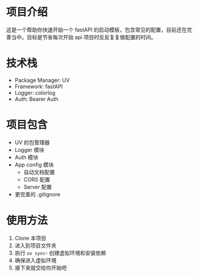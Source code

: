 # 项目介绍
这是一个帮助你快速开始一个 fastAPI 的启动模板，包含常见的配置，目前还在完善当中。目标是节省每次开始 api 项目时反反复复做配置的时间。

# 技术栈
- Package Manager: UV
- Framework: fastAPI
- Logger: colorlog
- Auth: Bearer Auth
  

# 项目包含
- UV 的包管理器
- Logger 模块
- Auth 模块
- App config 模块
  - 自动文档配置
  - CORS 配置
  - Server 配置
- 更完善的 .gitignore

# 使用方法
1. Clone 本项目
2. 进入到项目文件夹
3. 执行 `uv sync`- 创建虚拟环境和安装依赖
4. 确保进入虚拟环境
5. 接下来就交给你开始吧